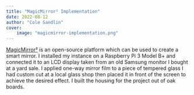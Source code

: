 ```yaml
---
title: "MagicMirror² Implementation"
date: 2022-08-12
author: "Cole Sandlin"
cover:
    image: "magicmirror-implementation.png"
---
```


[MagicMirror²](https://magicmirror.builders/) is an open-source platform which can be used to create a smart mirror. I installed my instance on a Raspberry Pi 3 Model B+ and connected it to an LCD display taken from an old Samsung monitor I bought at a yard sale. I applied one-way mirror film to a piece of tempered glass I had custom cut at a local glass shop then placed it in front of the screen to achieve the desired effect. I built the housing for the project out of oak boards.

